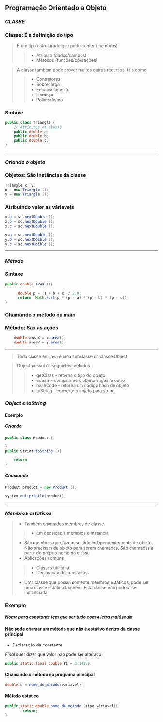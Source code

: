 ## Programação Orientado a Objeto 
### *_CLASSE_*

### Classe: É a definição do tipo

> É um tipo estruturado que pode conter (membros)
>> - Atributo (dados/campos)
>> - Métodos (funções/operações)

> A classe também pode prover muitos outros recursos, tais como:
>> - Contrutores
>> - Sobrecarga
>> - Encapsulamento
>> - Herança 
>> - Polimorfismo

### Sintaxe 
~~~~java 
public class Triangle {
    // Atributos da classe 
    public double a;
    public double b;
    public double c;
}
~~~~
--------
### *_Criando o objeto_*
### Objetos:  São instâncias da classe 

~~~~java 
Triangle x, y;
x = new Triangle ();
y = new Triangle ();
~~~~

### Atribuindo valor as váriaveis 
~~~~java 
x.a = sc.nextDouble ();
x.b = sc.nextDouble ();
x.c = sc.nextDouble ();

y.a = sc.nextDouble ();
y.b = sc.nextDoible ();
y.c = sc.nextDoible ();
~~~~
----
### *_Método_*
### Sintaxe 
~~~~java 
public double area (){
      
      double p = (a + b + c) / 2.0;
      return  Math.sqrt(p * (p - a) * (p - b) * (p - c));     
}
~~~~

### Chamando o método na main 
### Método: São as ações 

~~~java 
    double areaX = x.area();
    double areaY = y.area();
~~~
-----
>  Toda classe em java é uma subclasse da classe Object

>  Object possui os seguintes métodos
>> - getClass - retorna o tipo do objeto
>> - equals - compara se o objeto é igual a outro
>> - hashCode - retorna um código hash do objeto
>> - toString - converte o objeto para string   


### *_Object e toString_*

#### Exemplo 
##### Criando 
~~~~java
public class Product {

}
public Strint toString (){

    return 
}
~~~~
##### Chamando 
~~~~java
Product product = new Product ();

system.out.println(product);
~~~~

----
### *_Membros estáticos_*
> - Também chamados membros de classe
>> - Em oposiçao a membros e instância 
> - São membros que fazem sentido independentemente de objeto. Não precisam de objeto para serem chamados. São chamadas a partir do próprio nome da classe 
> - Aplicações comuns 
>> - Classes utilitária 
>> - Declaração de constantes 
> - Uma classe que possui somente membros estáticos, pode ser uma classe estática também. Esta classe não poderá ser instanciada 

### Exemplo 
##### Nome para constante tem que ser tudo com a letra maiúscula 
#### Não pode chamar um método que não é estátivo dentro da classe principal 
* Declaração da constante

*_Final_* quer dizer que valor não pode ser alterado 

~~~~java 
public static final double PI = 3.14159;
~~~~
#### Chamando o método no programa principal 
~~~~java 
double c = nome_do_metodo(variavel);
~~~~ 
#### Método estático  
~~~java 
public static double nome_do_metodo (tipo váriavel){
        return;
}
~~~~




